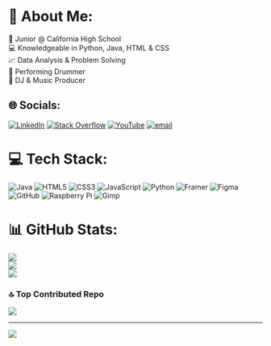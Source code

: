 # 💫 About Me:
📖 Junior @ California High School<br>💻 Knowledgeable in Python, Java, HTML & CSS<br>📈 Data Analysis & Problem Solving<br>🥁 Performing Drummer<br>🎵 DJ & Music Producer<br>


## 🌐 Socials:
[![LinkedIn](https://img.shields.io/badge/LinkedIn-%230077B5.svg?logo=linkedin&logoColor=white)](https://linkedin.com/in/rajveer-grover-8301ab375) [![Stack Overflow](https://img.shields.io/badge/-Stackoverflow-FE7A16?logo=stack-overflow&logoColor=white)](https://stackoverflow.com/users/31720040/rajg472) [![YouTube](https://img.shields.io/badge/YouTube-%23FF0000.svg?logo=YouTube&logoColor=white)](https://www.youtube.com/@TrifXa) [![email](https://img.shields.io/badge/Email-D14836?logo=gmail&logoColor=white)](mailto:trifxa@gmail.com) 

# 💻 Tech Stack:
![Java](https://img.shields.io/badge/java-%23ED8B00.svg?style=for-the-badge&logo=openjdk&logoColor=white) ![HTML5](https://img.shields.io/badge/html5-%23E34F26.svg?style=for-the-badge&logo=html5&logoColor=white) ![CSS3](https://img.shields.io/badge/css3-%231572B6.svg?style=for-the-badge&logo=css3&logoColor=white) ![JavaScript](https://img.shields.io/badge/javascript-%23323330.svg?style=for-the-badge&logo=javascript&logoColor=%23F7DF1E) ![Python](https://img.shields.io/badge/python-3670A0?style=for-the-badge&logo=python&logoColor=ffdd54) ![Framer](https://img.shields.io/badge/Framer-black?style=for-the-badge&logo=framer&logoColor=blue) ![Figma](https://img.shields.io/badge/figma-%23F24E1E.svg?style=for-the-badge&logo=figma&logoColor=white) ![GitHub](https://img.shields.io/badge/github-%23121011.svg?style=for-the-badge&logo=github&logoColor=white) ![Raspberry Pi](https://img.shields.io/badge/-Raspberry_Pi-C51A4A?style=for-the-badge&logo=Raspberry-Pi) ![Gimp](https://img.shields.io/badge/Gimp-657D8B?style=for-the-badge&logo=gimp&logoColor=FFFFFF)
# 📊 GitHub Stats:
![](https://github-readme-stats.vercel.app/api?username=RajG472&theme=neon&hide_border=true&include_all_commits=true&count_private=false)<br/>
![](https://nirzak-streak-stats.vercel.app/?user=RajG472&theme=neon&hide_border=true)<br/>
![](https://github-readme-stats.vercel.app/api/top-langs/?username=RajG472&theme=neon&hide_border=true&include_all_commits=true&count_private=false&layout=compact)

### 🔝 Top Contributed Repo
![](https://github-contributor-stats.vercel.app/api?username=RajG472&limit=5&theme=neon&combine_all_yearly_contributions=true)

---
[![](https://visitcount.itsvg.in/api?id=RajG472&icon=0&color=0)](https://visitcount.itsvg.in)

<!-- Proudly created with GPRM ( https://gprm.itsvg.in ) -->

<!--
**RajG472/RajG472** is a ✨ _special_ ✨ repository because its `README.md` (this file) appears on your GitHub profile.

Here are some ideas to get you started:

- 🔭 I’m currently working on ...
- 🌱 I’m currently learning ...
- 👯 I’m looking to collaborate on ...
- 🤔 I’m looking for help with ...
- 💬 Ask me about ...
- 📫 How to reach me: ...
- 😄 Pronouns: ...
- ⚡ Fun fact: ...
-->
